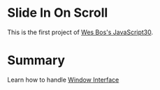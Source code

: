 # Slide In On Scroll
This is the first project of [Wes Bos's JavaScript30](https://javascript30.com/).  

# Summary

Learn how to handle [Window Interface](https://developer.mozilla.org/ko/docs/Web/API/Window)
